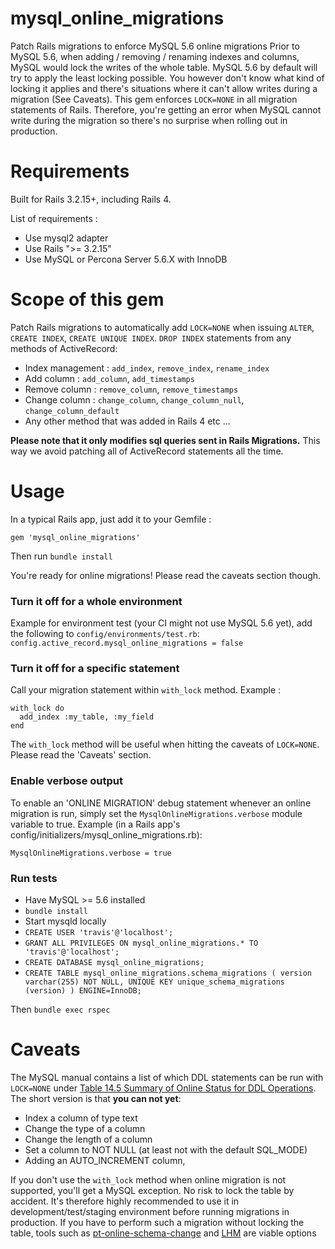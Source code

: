 mysql\_online\_migrations
=======================

Patch Rails migrations to enforce MySQL 5.6 online migrations
Prior to MySQL 5.6, when adding / removing / renaming indexes and columns, MySQL would lock the writes of the whole table.
MySQL 5.6 by default will try to apply the least locking possible. You however don't know what kind of locking it applies and there's situations where it can't allow writes during a migration (See Caveats).
This gem enforces `LOCK=NONE` in all migration statements of Rails. Therefore, you're getting an error when MySQL cannot write during the migration so there's no surprise when rolling out in production.


Requirements
=======================
Built for Rails 3.2.15+, including Rails 4.

List of requirements :

- Use mysql2 adapter
- Use Rails ">= 3.2.15"
- Use MySQL or Percona Server 5.6.X with InnoDB

Scope of this gem
=======================

Patch Rails migrations to automatically add `LOCK=NONE` when issuing `ALTER`, `CREATE INDEX`, `CREATE UNIQUE INDEX`. `DROP INDEX` statements from any methods of ActiveRecord:

- Index management : `add_index`, `remove_index`, `rename_index`
- Add column : `add_column`, `add_timestamps`
- Remove column : `remove_column`, `remove_timestamps`
- Change column : `change_column`, `change_column_null`, `change_column_default`
- Any other method that was added in Rails 4 etc ...

__Please note that it only modifies sql queries sent in Rails Migrations.__
This way we avoid patching all of ActiveRecord statements all the time.

Usage
=======================
In a typical Rails app, just add it to your Gemfile :

`gem 'mysql_online_migrations'`

Then run `bundle install`

You're ready for online migrations! Please read the caveats section though.

### Turn it off for a whole environment
Example for environment test (your CI might not use MySQL 5.6 yet), add the following to `config/environments/test.rb`:
`config.active_record.mysql_online_migrations = false`

### Turn it off for a specific statement
Call your migration statement within `with_lock` method. Example :

```
with_lock do
  add_index :my_table, :my_field
end
```

The `with_lock` method will be useful when hitting the caveats of `LOCK=NONE`. Please read the 'Caveats' section.

### Enable verbose output
To enable an 'ONLINE MIGRATION' debug statement whenever an online migration is
run, simply set the `MysqlOnlineMigrations.verbose` module variable to true.
Example (in a Rails app's config/initializers/mysql\_online\_migrations.rb):
```
MysqlOnlineMigrations.verbose = true
```

### Run tests

* Have MySQL >= 5.6 installed
* `bundle install`
* Start mysqld locally
* `CREATE USER 'travis'@'localhost';`
* `GRANT ALL PRIVILEGES ON mysql_online_migrations.* TO 'travis'@'localhost';`
* `CREATE DATABASE mysql_online_migrations;`
* `CREATE TABLE mysql_online_migrations.schema_migrations ( version varchar(255) NOT NULL, UNIQUE KEY unique_schema_migrations (version) ) ENGINE=InnoDB;`

Then `bundle exec rspec`

Caveats
=======================

The MySQL manual contains a list of which DDL statements can be run with `LOCK=NONE` under [Table 14.5 Summary of Online Status for DDL Operations](http://dev.mysql.com/doc/refman/5.6/en/innodb-create-index-overview.html).  The short version is that __you can not yet__:

- Index a column of type text
- Change the type of a column
- Change the length of a column
- Set a column to NOT NULL (at least not with the default SQL\_MODE)
- Adding an AUTO\_INCREMENT column,

If you don't use the `with_lock` method when online migration is not supported, you'll get a MySQL exception. No risk to lock the table by accident.
It's therefore highly recommended to use it in development/test/staging environment before running migrations in production.
If you have to perform such a migration without locking the table, tools such as [pt-online-schema-change](http://www.percona.com/doc/percona-toolkit/2.1/pt-online-schema-change.html) and [LHM](https://github.com/soundcloud/lhm) are viable options
